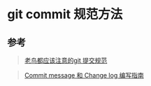 # git commit 规范方法


## 参考
> [老鸟都应该注意的git 提交规范](https://www.cnblogs.com/ctaodream/p/6066694.html)

> [Commit message 和 Change log 编写指南](http://www.ruanyifeng.com/blog/2016/01/commit_message_change_log.html)

